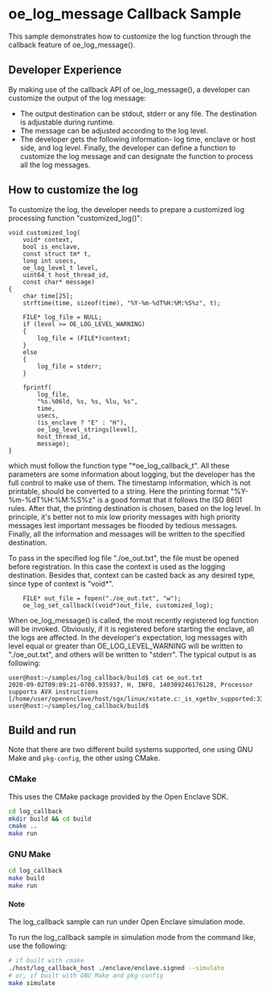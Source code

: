# oe_log_message Callback Sample

This sample demonstrates how to customize the log function through the callback feature of oe_log_message().

## Developer Experience

By making use of the callback API of oe_log_message(), a developer can customize the output of the log message:

- The output destination can be stdout, stderr or any file. The destination is adjustable during runtime.
- The message can be adjusted according to the log level.
- The developer gets the following information- log time, enclave or host side, and log level.
Finally, the developer can define a function to customize the log message and can designate the function to process all the log messages.

## How to customize the log
To customize the log, the developer needs to prepare a customized log processing function "customized_log()":
```
void customized_log(
    void* context,
    bool is_enclave,
    const struct tm* t,
    long int usecs,
    oe_log_level_t level,
    uint64_t host_thread_id,
    const char* message)
{
    char time[25];
    strftime(time, sizeof(time), "%Y-%m-%dT%H:%M:%S%z", t);

    FILE* log_file = NULL;
    if (level >= OE_LOG_LEVEL_WARNING)
    {
        log_file = (FILE*)context;
    }
    else
    {
        log_file = stderr;
    }

    fprintf(
        log_file,
        "%s.%06ld, %s, %s, %lu, %s",
        time,
        usecs,
        (is_enclave ? "E" : "H"),
        oe_log_level_strings[level],
        host_thread_id,
        message);
}
```
which must follow the function type "*oe_log_callback_t". All these parameters are some information about logging,
but the developer has the full control to make use of them. The timestamp information, which is not printable,
should be converted to a string. Here the printing format "%Y-%m-%dT%H:%M:%S%z" is a good format that it follows the ISO 8601 rules.
After that, the printing destination is chosen, based on the log level. In principle,
it's better not to mix low priority messages with high priority messages lest important messages be flooded by tedious messages.
Finally, all the information and messages will be written to the specified destination.

To pass in the specified log file "./oe_out.txt", the file must be opened before registration.
In this case the context is used as the logging destination. Besides that, context can be casted back as any desired type, since type of context is "void*".
```
    FILE* out_file = fopen("./oe_out.txt", "w");
    oe_log_set_callback((void*)out_file, customized_log);
```
When oe_log_message() is called, the most recently registered log function will be invoked. Obviously, if it is registered before starting the enclave, all the logs are affected.
In the developer's expectation, log messages with level equal or greater than OE_LOG_LEVEL_WARNING will be written to "./oe_out.txt", and others will be written to "stderr". The typical output is as following:
```
user@host:~/samples/log_callback/build$ cat oe_out.txt
2020-09-02T09:09:21-0700.935937, H, INFO, 140309246176128, Processor supports AVX instructions [/home/user/openenclave/host/sgx/linux/xstate.c:_is_xgetbv_supported:33]
user@host:~/samples/log_callback/build$
```

## Build and run

Note that there are two different build systems supported, one using GNU Make and
`pkg-config`, the other using CMake.

### CMake

This uses the CMake package provided by the Open Enclave SDK.

```bash
cd log_callback
mkdir build && cd build
cmake ..
make run
```

### GNU Make

```bash
cd log_callback
make build
make run
```

#### Note

The log_callback sample can run under Open Enclave simulation mode.

To run the log_callback sample in simulation mode from the command like, use the following:

```bash
# if built with cmake
./host/log_callback_host ./enclave/enclave.signed --simulate
# or, if built with GNU Make and pkg-config
make simulate
```
